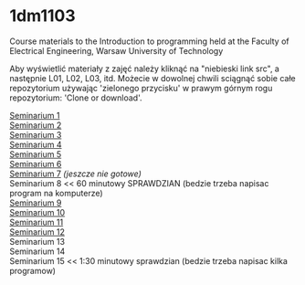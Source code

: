 # 1dm1103
Course materials to the Introduction to programming held at the Faculty of Electrical Engineering, Warsaw University of Technology

Aby wyświetlić materiały z zajęć należy kliknąć na "niebieski link src", a następnie L01, L02, L03, itd. Możecie w dowolnej chwili sciągnąć sobie całe repozytorium używając 'zielonego przycisku' w prawym górnym rogu repozytorium: 'Clone or download'.

[Seminarium 1](src/L01)  
[Seminarium 2](src/L02)  
[Seminarium 3](src/L03)  
[Seminarium 4](src/L04)  
[Seminarium 5](src/L05)  
[Seminarium 6](src/L06)   
[Seminarium 7](src/L07)  *(jeszcze nie gotowe)*  
Seminarium 8 << 60 minutowy SPRAWDZIAN (bedzie trzeba napisac program na komputerze)  
[Seminarium 9](src/L09)  
[Seminarium 10](src/L10)  
[Seminarium 11](src/L11)  
[Seminarium 12](src/L12)  
Seminarium 13  
Seminarium 14  
Seminarium 15 << 1:30 minutowy sprawdzian (bedzie trzeba napisac kilka programow)  
